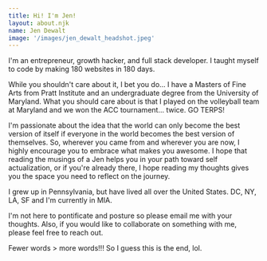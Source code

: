 ```yaml
---
title: Hi! I'm Jen!
layout: about.njk
name: Jen Dewalt
image: '/images/jen_dewalt_headshot.jpeg'
---
```


I'm an entrepreneur, growth hacker, and full stack developer. I taught myself to code by making 180 websites in 180 days.

While you shouldn't care about it, I bet you do... I have a Masters of Fine Arts from Pratt Institute and an undergraduate degree from the University of Maryland. What you should care about is that I played on the volleyball team at Maryland and we won the ACC tournament... twice. GO TERPS!

I'm passionate about the idea that the world can only become the best version of itself if everyone in the world becomes the best version of themselves. So, wherever you came from and wherever you are now, I highly encourage you to embrace what makes you awesome. I hope that reading the musings of a Jen helps you in your path toward self actualization, or if you're already there, I hope reading my thoughts gives you the space you need to reflect on the journey.

I grew up in Pennsylvania, but have lived all over the United States. DC, NY, LA, SF and I'm currently in MIA.

I'm not here to pontificate and posture so please email me with your thoughts. Also, if you would like to collaborate on something with me, please feel free to reach out.

Fewer words > more words!!! So I guess this is the end, lol.
